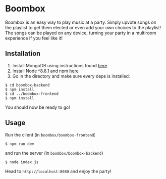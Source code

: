 # Boombox

Boombox is an easy way to play music at a party. Simply upvote songs on the 
playlist to get them elected or even add your own choices to the playlist!  
The songs can be played on any device, turning your party in a multiroom 
experience if you feel like it!

## Installation

1. Install MongoDB using instructions found [here](https://docs.mongodb.com/manual/tutorial/install-mongodb-enterprise-on-ubuntu/#install-mongodb-enterprise-from-tarball).
2. Install Node ^8.8.1 and npm [here](https://nodejs.org/en/)
3. Go in the directory and make sure every deps is installed:
```
$ cd boombox-backend
$ npm install
$ cd ../boombox-frontend
$ npm install
```
You should now be ready to go!


## Usage

Run the client (in `boombox/boombox-frontend`)
```
$ npm run dev
```  
and run the server (in `boombox/boombox-backend`)
```
$ node index.js
```

Head to `http://localhost:8080` and enjoy the party!

